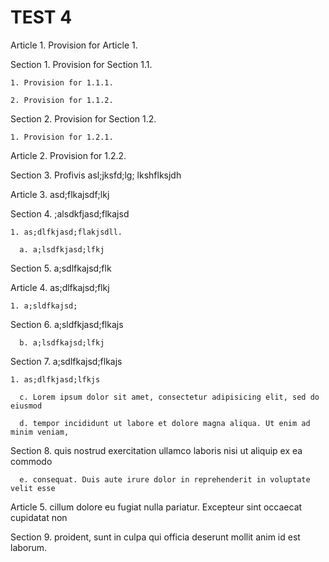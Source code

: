 # TEST 4

Article 1. Provision for Article 1.

  Section 1. Provision for Section 1.1.

    1. Provision for 1.1.1.

    2. Provision for 1.1.2.

  Section 2. Provision for Section 1.2.

    1. Provision for 1.2.1.

Article 2. Provision for 1.2.2.

  Section 3. Profivis asl;jksfd;lg; lkshflksjdh

Article 3. asd;flkajsdf;lkj

  Section 4. ;alsdkfjasd;flkajsd

    1. as;dlfkjasd;flakjsdll.

      a. a;lsdfkjasd;lfkj

  Section 5. a;sdlfkajsd;flk

Article 4. as;dlfkajsd;flkj

    1. a;sldfkajsd;

  Section 6. a;sldfkjasd;flkajs

      b. a;lsdfkajsd;lfkj

  Section 7. a;sdlfkajsd;flkajs

    1. as;dlfkjasd;lfkjs

      c. Lorem ipsum dolor sit amet, consectetur adipisicing elit, sed do eiusmod

      d. tempor incididunt ut labore et dolore magna aliqua. Ut enim ad minim veniam,

  Section 8. quis nostrud exercitation ullamco laboris nisi ut aliquip ex ea commodo

      e. consequat. Duis aute irure dolor in reprehenderit in voluptate velit esse

Article 5. cillum dolore eu fugiat nulla pariatur. Excepteur sint occaecat cupidatat non

  Section 9. proident, sunt in culpa qui officia deserunt mollit anim id est laborum.

